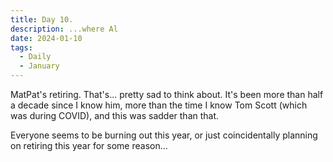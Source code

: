 ```yaml
---
title: Day 10.
description: ...where Al 
date: 2024-01-10
tags: 
  - Daily
  - January
---
```

MatPat's retiring. That's... pretty sad to think about. It's been more than half a decade since I know him, more than the time I know Tom Scott (which was during COVID), and this was sadder than that.

Everyone seems to be burning out this year, or just coincidentally planning on retiring this year for some reason...